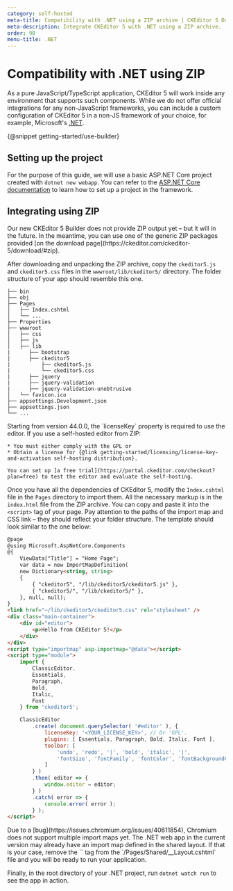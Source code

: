 ```yaml
---
category: self-hosted
meta-title: Compatibility with .NET using a ZIP archive | CKEditor 5 Documentation
meta-description: Integrate CKEditor 5 with .NET using a ZIP archive.
order: 90
menu-title: .NET
---
```


# Compatibility with .NET using ZIP

As a pure JavaScript/TypeScript application, CKEditor&nbsp;5 will work inside any environment that supports such components. While we do not offer official integrations for any non-JavaScript frameworks, you can include a custom configuration of CKEditor&nbsp;5 in a non-JS framework of your choice, for example, Microsoft's [.NET](https://dotnet.microsoft.com/).

{@snippet getting-started/use-builder}

## Setting up the project

For the purpose of this guide, we will use a basic ASP.NET Core project created with `dotnet new webapp`. You can refer to the [ASP.NET Core documentation](https://learn.microsoft.com/en-us/aspnet/core/getting-started/?view=aspnetcore-7.0) to learn how to set up a project in the framework.

## Integrating using ZIP

<info-box>
	Our new CKEditor&nbsp;5 Builder does not provide ZIP output yet &ndash; but it will in the future. In the meantime, you can use one of the generic ZIP packages provided [on the download page](https://ckeditor.com/ckeditor-5/download/#zip).
</info-box>

After downloading and unpacking the ZIP archive, copy the `ckeditor5.js` and `ckeditor5.css` files in the `wwwroot/lib/ckeditor5/` directory. The folder structure of your app should resemble this one.

```plain
├── bin
├── obj
├── Pages
│   ├── Index.cshtml
│   └── ...
├── Properties
├── wwwroot
│   ├── css
│   ├── js
│   ├── lib
|      ├── bootstrap
|      ├── ckeditor5
|          ├── ckeditor5.js
|          └── ckeditor5.css
|      ├── jquery
|      ├── jquery-validation
|      ├── jquery-validation-unobtrusive
│   └── favicon.ico
├── appsettings.Development.json
├── appsettings.json
└── ...
```

<info-box>
	Starting from version 44.0.0, the `licenseKey` property is required to use the editor. If you use a self-hosted editor from ZIP:

	* You must either comply with the GPL or
	* Obtain a license for {@link getting-started/licensing/license-key-and-activation self-hosting distribution}.

	You can set up [a free trial](https://portal.ckeditor.com/checkout?plan=free) to test the editor and evaluate the self-hosting.
</info-box>

Once you have all the dependencies of CKEditor&nbsp;5, modify the `Index.cshtml` file in the `Pages` directory to import them. All the necessary markup is in the `index.html` file from the ZIP archive. You can copy and paste it into the `<script>` tag of your page. Pay attention to the paths of the import map and CSS link &ndash; they should reflect your folder structure. The template should look similar to the one below:

```html
@page
@using Microsoft.AspNetCore.Components
@{
    ViewData["Title"] = "Home Page";
    var data = new ImportMapDefinition(
    new Dictionary<string, string>
    {
        { "ckeditor5", "/lib/ckeditor5/ckeditor5.js" },
        { "ckeditor5/", "/lib/ckeditor5/" },
    }, null, null);
}
<link href="~/lib/ckeditor5/ckeditor5.css" rel="stylesheet" />
<div class="main-container">
    <div id="editor">
        <p>Hello from CKEditor 5!</p>
    </div>
</div>
<script type="importmap" asp-importmap="@data"></script>
<script type="module">
    import {
        ClassicEditor,
        Essentials,
        Paragraph,
        Bold,
        Italic,
        Font
    } from 'ckeditor5';

    ClassicEditor
        .create( document.querySelector( '#editor' ), {
            licenseKey: '<YOUR_LICENSE_KEY>', // Or 'GPL'.
            plugins: [ Essentials, Paragraph, Bold, Italic, Font ],
            toolbar: [
                'undo', 'redo', '|', 'bold', 'italic', '|',
                'fontSize', 'fontFamily', 'fontColor', 'fontBackgroundColor'
            ]
        } )
        .then( editor => {
            window.editor = editor;
        } )
        .catch( error => {
            console.error( error );
        } );
</script>
```
<info-box warning>
Due to a [bug](https://issues.chromium.org/issues/40611854), Chromium does not support multiple import maps yet. The .NET web app in the current version may already have an import map defined in the shared layout. If that is your case, remove the `<script type="importmap"></script>` tag from the `/Pages/Shared/__Layout.cshtml` file and you will be ready to run your application.
</info-box>

Finally, in the root directory of your .NET project, run `dotnet watch run` to see the app in action.
